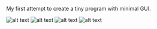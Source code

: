 My first attempt to create a tiny program with minimal GUI.

![alt text](https://cloud.githubusercontent.com/assets/23385984/26173583/115a0aac-3b55-11e7-8c60-dcd1b63c5dbf.PNG)
![alt text](https://cloud.githubusercontent.com/assets/23385984/26173590/169d33fe-3b55-11e7-8319-5c9da23e0ff1.PNG)
![alt text](https://cloud.githubusercontent.com/assets/23385984/26173598/1a7db84a-3b55-11e7-8b1c-5d711c9b956c.PNG)
![alt text](https://cloud.githubusercontent.com/assets/23385984/26173601/1cc2a584-3b55-11e7-824d-a5dc05adeee0.PNG)

